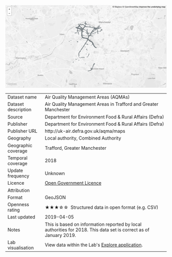 <a href="trafford_aqma.geojson"><img src="thumbnail.png" alt="AQMA" width="600"/></a>
<table>
<tr>
	<td>Dataset name</td>
	<td>Air Quality Management Areas (AQMAs)</td>
</tr>
<tr>
	<td>Dataset description</td>
	<td>Air Quality Management Areas in Trafford and Greater Manchester</td>
</tr>
<tr>
	<td>Source</td>
	<td>Department for Environment Food & Rural Affairs (Defra)</td>
</tr>
<tr>
	<td>Publisher</td>
	<td>Department for Environment Food & Rural Affairs (Defra)</td>
</tr>
<tr>
	<td>Publisher URL</td>
	<td><a href="http://uk-air.defra.gov.uk/aqma/maps"></a>http://uk-air.defra.gov.uk/aqma/maps</td>
</tr>
<tr>
	<td>Geography</td>
	<td>Local authority, Combined Authority</td>
</tr>
<tr>
	<td>Geographic coverage</td>
	<td>Trafford, Greater Manchester</td>
</tr>
<tr>
	<td>Temporal coverage</td>
	<td>2018</td>
</tr>
<tr>
	<td>Update frequency</td>
	<td>Unknown</td>
</tr>
<tr>
	<td>Licence</td>
	<td><a href="http://www.nationalarchives.gov.uk/doc/open-government-licence/version/3/">Open Government Licence</a></td>
</tr>
<tr>
	<td>Attribution</td>
	<td></td>
</tr>
<tr>
	<td>Format</td>
	<td>GeoJSON</td>
</tr>
<tr>
	<td>Openness rating</td>
	<td>&#9733&#9733&#9733&#9734&#9734&nbsp; Structured data in open format (e.g. CSV)</td>
</tr>
<tr>
	<td>Last updated</td>
	<td>2019-04-05</td>
</tr>
<tr>
	<td>Notes</td>
	<td>This is based on information reported by local authorities for 2018. This data set is correct as of January 2019.</td>
</tr>
<tr>
	<td>Lab visualisation</td>
	<td>View data within the Lab's <a href="https://www.trafforddatalab.io/maps/explore/index.html?dataset=air_quality">Explore application</a>.</td>
</tr>
</table>
